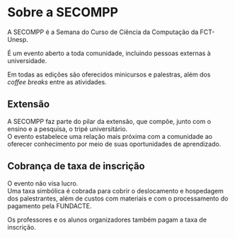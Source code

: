 # Sobre a SECOMPP

A SECOMPP é a Semana do Curso de Ciência da Computação da FCT-Unesp.

É um evento aberto a toda comunidade, incluindo pessoas externas à universidade.

Em todas as edições são oferecidos minicursos e palestras, além dos _coffee breaks_ entre as atividades.

## Extensão

A SECOMPP faz parte do pilar da extensão, que compõe, junto com o ensino e a pesquisa, o tripé universitário.  
O evento estabelece uma relação mais próxima com a comunidade ao oferecer conhecimento por meio de suas oportunidades de aprendizado.

## Cobrança de taxa de inscrição

O evento não visa lucro.  
Uma taxa simbólica é cobrada para cobrir o deslocamento e hospedagem dos palestrantes, além de custos com materiais e com o processamento do pagamento pela FUNDACTE.

Os professores e os alunos organizadores também pagam a taxa de inscrição.
